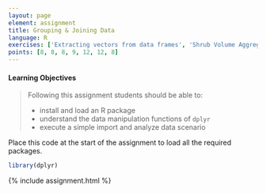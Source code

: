 ```yaml
---
layout: page
element: assignment
title: Grouping & Joining Data
language: R
exercises: ['Extracting vectors from data frames', 'Shrub Volume Aggregation', 'Shrub Volume Join', 'Portal Data Aggregation', 'Fix the Code', 'Portal Data Joins', 'Building data frames from vectors']
points: [8, 8, 8, 9, 12, 12, 8]
---
```


#### Learning Objectives

> Following this assignment students should be able to:
>
> - install and load an R package
> - understand the data manipulation functions of `dplyr`
> - execute a simple import and analyze data scenario


Place this code at the start of the assignment to load all the required packages.

```r
library(dplyr)
```

{% include assignment.html %}

